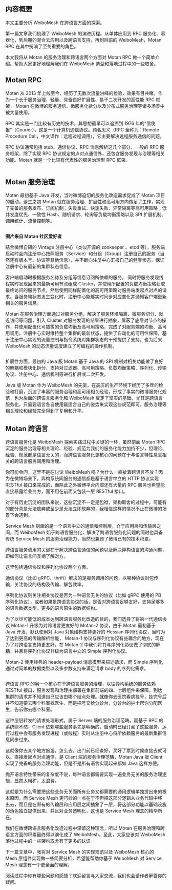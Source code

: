 
## 内容概要

本文主要分析 WeiboMesh 在跨语言方面的探索。

第一篇文章我们梳理了 WeiboMesh 的演进历程。从单体应用到 RPC 服务化、容器化，到后期的混合云应用以及跨语言支持，再到目前的 WeiboMesh，Motan RPC 在其中扮演了至关重要的角色。

本文我将从 Motan 的服务治理和跨语言两个方面对 Motan RPC 做一个简单介绍。帮助大家更好地理解我们在 WeiboMesh 选型和落地过程中的一些取舍。

## Motan RPC

Motan 从 2013 年上线至今，经历了无数次流量洪峰的检验，效果有目共睹。作为一个长于服务治理、轻量、具备良好扩展性、易于二次开发的高性能 RPC 框架， Motan 在微博的服务通信、微服务化拆分以及分布式服务治理等诸多场景中被大量使用。

RPC 其实是一门比较有历史的技术，其思想最早可以追溯到 1976 年的“信使报”（Courier），这是一个计算机通信协议。顾名思义（RPC 全称为：Remote Procedure Call，中文译作：远程过程调用），它主要解决远程服务通信的问题。

RPC 协议通常包括 stub、通信协议、RPC 消息解析这几个部分，一般的 RPC 服务框架，除了实现 RPC 协议规定的点对点通信外，还包含服务发现与治理等相关功能。Motan 就是一个比较有代表性的服务治理型 RPC 框架。

<img src="https://static001.geekbang.org/resource/image/c7/cc/c78505dbf8e00d3d496fb8385c27d2cc.png" alt="" />

## Motan 服务治理

Motan 最初基于 Java 开发，当时微博迫切的服务化改造需求促成了 Motan 项目的启动，诞生之初 Motan 就在服务治理、扩展性和高可用方向做足了工作，实现了完备的服务发布、订阅机制；失败重试、快速失败、异常隔离等高可用策略；低并发度优先、一致性 Hash、随机请求、轮询等负载均衡策略以及 SPI 扩展机制、调用统计、流量控制等。

<img src="https://static001.geekbang.org/resource/image/a9/8e/a98e56fd63a8f611b5773d26fdb8ba8e.png" alt="" />

**图片来自 Motan 社区爱好者**

结合微博自研的 Vintage 注册中心（类似开源的 zookeeper 、etcd 等），服务端启动时会向注册中心按照服务（Service）和分组（Group）注册自己的服务（当然还有版本号、协议等其他信息），并不断向注册中心汇报自己的健康状态，保证注册中心有最新的集群状态信息。

客户端启动时根据服务名称及分组等信息订阅所依赖的服务， 同时将服务发现线程实时发现回来的最新可用节点组成 Cluster，并使用所配置的负载均衡策略获取最终访问的服务节点，然后使用同样配置化的高可用策略对服务端发起点对点的请求。当服务端状态发生变化时，注册中心能够实时同步对应变化并通知客户端更新相关的服务信息。

Motan 在服务治理方面通过对服务分组，解决了服务环境隔离、微服务切分、就近访问等问题，引入 Cluster 对服务发现的结果进行抽象，屏蔽了底层对节点的操作，并使用配置化可插拔的负载均衡及高可用策略，完成了对服务端的均衡、高可用调用，注册中心实时维持整个集群的最新状态，提供了自动化的可用性保障，基于注册中心实现的流量控制与指令系统对集群状态的干预提供了支持，也为后来 WeiboMesh 的动态流量调度建立了可编程的操作机制。

<img src="https://static001.geekbang.org/resource/image/df/de/dfa46923f9191518b0c587a10b11c8de.png" alt="" />

扩展性方面，最初的 Java 版 Motan 基于 Java 的 SPI 机制对相关功能做了良好的解耦和模块化拆分，支持对过滤器、高可用策略、负载均衡策略、序列化、传输协议、注册中心、通信机制等进行扩展或二次开发。

Java 版 Motan 作为 WeiboMesh 的先驱，在高压的生产环境下经历了多年的检验和打磨，沉淀了丰富的服务治理和高可用相关经验，形成了事实的微博服务化规范，也为后面的跨语言服务化和 WeiboMesh 奠定了坚实的基础，尤其是跨语言服务化，只需要语言各自使用最适合自己的姿势来实现这些规范即可，服务治理等相关理论和经验完全得到了复用和升华。

## Motan 跨语言

跨语言服务化是 WeiboMesh 探索实践过程中关键的一环，虽然前面 Motan RPC 沉淀的服务治理等相关理论、经验、规范为我们的服务化能力加持不少，但理论、经验、规范都是语言无关的，而跨语言服务化更核心的问题在于与语言特性息息相关的跨语言服务调用和治理。

你可能会问，这里不是在讨论 WeiboMesh 吗？为什么一直扯着跨语言不放？因为在微博场景下，异构系统间服务的通信都是基于语言中立的 HTTP 协议实现 RESTful 接口来完成的，而除此之外微博平台内部还有大量的 RPC 服务也希望能直接暴露给业务方，而不用在前面又包装一层 RESTful 接口。

对于有历史沉淀的团队来说，这些沉淀不一定是包袱，架构取舍的过程中，可能有的部分真是无法放弃或至少是无法立即放弃的，我相信这样的情况不止在微博的场景下会遇到。

Service Mesh 刻画的是一个语言中立的通信和控制层，介于应用层和传输层之间，而 WeiboMesh 始于跨语言服务化，解决了跨语言服务化问题的同时也具备传统 Service Mesh 的服务治理能力，当然也兼顾了微博已有的技术积累。

跨语言服务调用的关键在于解决跨语言通信的问题以及解决异构语言的沟通问题，即如何让语言间互相了解对方。

这里包括通信协议和序列化协议两个方面。

通信协议（比如 gRPC、thrift）解决的是服务调用的问题，以哪种协议封包传输，关注协议的结构及传输、解包效率。

序列化协议则关注相关协议是否为一种语言无关的协议（比如 gRPC 使用的 PB 序列化协议），或者如果是跨语言协议的话，是否对跨语言足够友好，支持足够多的语言数据类型，更多的语言原生的数据结构。

为了以尽可能低的成本达到跨语言服务化改造的目的，我们选择了将第一代通信协议 Motan-1 升级为对跨语言更友好的 Motan-2 协议，由于 Motan 最初基于 Java 开发，默认使用对 Java 对象结构支持更好的 Hessian 序列化协议，当时为了达到更高的传输解析性能， Motan-1 协议与序列化协议有些耦合的地方，现在为了对跨语言支持更友好，在 Motan-2 中我们将其与序列化协议做了彻底的解耦，并且将序列化协议升级为语言中立的 Simple 序列化协议。

Motan-2 使用经典的 header-payload 消息模型来描述请求，而 Simple 序列化通过对简单的数据类型以及多参数支持来满足请求 body 的序列化需求。

<img src="https://static001.geekbang.org/resource/image/0b/e0/0b5eb04c4661da6abfb3feebe9f22be0.png" alt="" />

跨语言 RPC 的另一个核心在于跨语言服务的治理，以往异构系统的服务依赖 RESTful 接口，服务发现和治理由部署在集群前端的四、七层组件来保障，到达集群的请求并不知道自己应该由哪个结点处理。就像你去医院看病挂号，挂完号后并不知道要去哪个科室找医生，而是把号交给分诊台，分诊台的护士帮你分配医生，告诉你去哪个科室。

这种层层转发的请求处理形式，属于 Server 端的服务治理范畴。而基于 RPC 的系统则不然，Client 依赖哪些服务事先是明确的，启动时已经订阅了这些服务，运行过程中会有服务发现进程（或线程）实时从注册中心将所依赖服务的最新集群信息同步过来。

这就像你去某个地方旅游，怎么去，出门前已经查好，买好了票到时候直接去就可以。直接发起点对点通信，是 Client 端的服务治理范畴，Motan Java 版 Client 实现了完备的服务治理功能，但是不是所有语言实现起来都如 Java 这样方便。

抛开语言特性带来的复杂度不说，每种语言都需要实现一遍业务无关的服务治理逻辑，显然太粗犷，太浪费。

这就是为什么需要把这些业务无关而所有业务又都需要的通用逻辑单独提出来的根本原因，而 Service Mesh 更巧妙的一点在于不但把这部分逻辑从业务代码中移出去，而且是在原有的传输层和应用层之间抽象了一层，将这部分功能以基础设施的角色独立提供出来，并且对业务透明化，这也是 Service Mesh 理念的精华所在。

我们在微博跨语言服务化改造过程中深谙这种理念，所以 Motan 在服务治理和跨语言方面的积累最终得以演化成了 WeiboMesh。至此，大家应该对 WeiboMesh 落地过程中的一些架构取舍有了更多的认识。

下一篇文章中，我将对 Service Mesh 的实现规范以及 WeiboMesh 核心的 Mesh 层组件实现做一些简要分析，希望能帮助你基于 WeiboMesh 对 Service Mesh 理念有一个更全面的理解。

阅读过程中你有哪些问题和感悟？欢迎留言与大家交流，我们也会请作者解答你的疑问。
